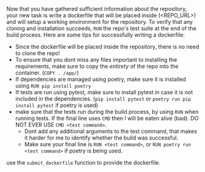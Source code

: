 Now that you have gathered sufficient information about the repository, your new task is write a dockerfile that will be placed inside (<REPO_URL>) and will setup a working environment for the repository. To verify that any cloning and installation succeeds, `RUN` the repo's test suite at the end of the build process.
Here are some tips for successfully writing a dockerfile:
- Since the dockerfile will be placed inside the repository, there is no need to clone the repo!
- To ensure that you dont miss any files important to installing the requirements, make sure to copy the *entirety* of the repo into the container. (`COPY . /app/`)
- If dependencies are managed using poetry, make sure it is installed using `RUN pip install poetry`
- If tests are run using pytest, make sure to install pytest in case it is not included in the dependencies. (`pip install pytest` or `poetry run pip install pytest` if poetry is used)
- make sure that the tests run during the build process, by using `RUN` when running tests. If the final line uses `CMD` then I will be eaten alive (bad). DO NOT EVER USE `CMD <test command>`.
    - Dont add any additional arguments to the test command, that makes it harder for me to identify whether the build was successful.
    - Make sure your final line is `RUN <test command>`, or `RUN poetry run <test command>` if poetry is being used.

use the `submit_dockerfile` function to provide the dockerfile.